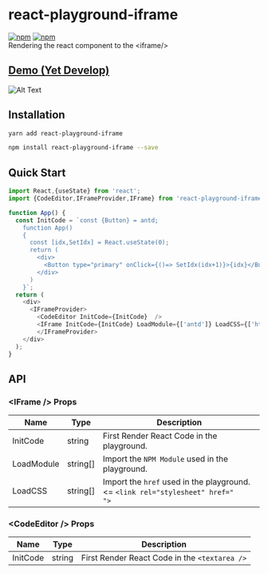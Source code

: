 react-playground-iframe
=========================
[![npm](https://img.shields.io/badge/npm-react--playground--iframe-brightgreen.svg?style=flat-square)](https://www.npmjs.com/package/react-playground-iframe)
[![npm](https://img.shields.io/npm/v/react-playground-iframe.svg?style=flat-square)](https://www.npmjs.com/package/react-playground-iframe)
<br>Rendering the react component to the &lt;iframe/&gt;
## [Demo (Yet Develop)](https://gron1gh1.github.io/react-playground-iframe/)
![Alt Text](https://github.com/gron1gh1/react-playground-iframe/blob/master/preview.gif)

## Installation
```bash
yarn add react-playground-iframe
```
```bash
npm install react-playground-iframe --save
```

## Quick Start

```javascript
import React,{useState} from 'react';
import {CodeEditor,IFrameProvider,IFrame} from 'react-playground-iframe';

function App() {
  const InitCode = `const {Button} = antd;
    function App()
    {
      const [idx,SetIdx] = React.useState(0);
      return (
        <div>
          <Button type="primary" onClick={()=> SetIdx(idx+1)}>{idx}</Button>
        </div>
      )
    }`;
  return (
    <div>
      <IFrameProvider>
        <CodeEditor InitCode={InitCode}  />
        <IFrame InitCode={InitCode} LoadModule={['antd']} LoadCSS={['https://unpkg.com/antd@4.2.5/dist/antd.css']} />
        </IFrameProvider>
    </div>
  );
}
```


## API
### &lt;IFrame /&gt; Props
|Name|Type|Description|
|---|---|---|
|InitCode|string|First Render React Code in the playground.
|LoadModule|string[]|Import the `NPM Module` used in the playground.
|LoadCSS|string[]|Import the `href` used in the playground. &lt;= `<link rel="stylesheet" href="     ">`
### &lt;CodeEditor /&gt; Props
|Name|Type|Description|
|---|---|---|
|InitCode|string|First Render React Code in the `<textarea />`
